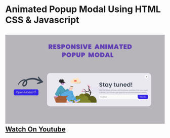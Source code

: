 # Animated Popup Modal Using HTML CSS & Javascript
![thumbnail](thumbnail.png)
[Watch On Youtube](https://youtu.be/SiFf0vsoyuc)
----------
